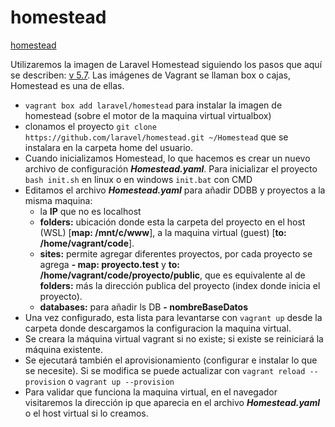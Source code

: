 # homestead

[homestead](https://github.com/laravel/homestead)

Utilizaremos la imagen de Laravel Homestead siguiendo los pasos que aquí se describen: [v 5.7](https://laravel.com/docs/5.7/homestead). Las imágenes de Vagrant se llaman box o cajas, Homestead es una de ellas.
- ```vagrant box add laravel/homestead``` para instalar la imagen de homestead (sobre el motor de la maquina virtual virtualbox)
- clonamos el proyecto ```git clone https://github.com/laravel/homestead.git ~/Homestead``` que se instalara en la carpeta home del usuario.
- Cuando inicializamos Homestead, lo que hacemos es crear un nuevo archivo de configuración ___Homestead.yaml___. Para inicializar el proyecto ```bash init.sh``` en linux o en windows ```init.bat``` con CMD
- Editamos el archivo ___Homestead.yaml___ para añadir DDBB y proyectos a la misma maquina:
    - la __IP__ que no es localhost
    - __folders:__ ubicación donde esta la carpeta del proyecto en el host (WSL) [__map: /mnt/c/www__], a la maquina virtual (guest) [__to: /home/vagrant/code__].
    - __sites:__ permite agregar diferentes proyectos, por cada proyecto se agrega __- map: proyecto.test__ y __to: /home/vagrant/code/proyecto/public__, que es equivalente al de __folders:__ más la dirección publica del proyecto (index donde inicia el proyecto).
    - __databases:__ para añadir ls DB __- nombreBaseDatos__ 
- Una vez configurado, esta lista para levantarse con ```vagrant up``` desde la carpeta donde descargamos la configuracion la maquina virtual.
- Se creara la máquina virtual vagrant si no existe; si existe se reiniciará la máquina existente.
- Se ejecutará también el aprovisionamiento (configurar e instalar lo que se necesite).  Si se modifica se puede actualizar con ```vagrant reload --provision``` o ```vagrant up --provision```
- Para validar que funciona la maquina virtual, en el navegador visitaremos la dirección ip que aparecia en el archivo ___Homestead.yaml___ o el host virtual si lo creamos. 
